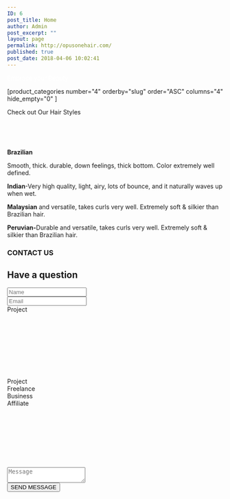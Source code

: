 ```yaml
---
ID: 6
post_title: Home
author: Admin
post_excerpt: ""
layout: page
permalink: http://opusonehair.com/
published: true
post_date: 2018-04-06 10:02:41
---
```

<div class="brz-root__container brz-reset-all"><section id="zhpfhuvtaq" class="brz-section css-lfbrd7"><div class="brz-section__items"><div class="brz-section__content"><div class="brz-bg css-8265qr"><div class="brz-bg-media"><div class="brz-bg-image"></div><div class="brz-bg-color"></div></div><div class="brz-bg-content"><div class="brz-container__wrap css-1a0jaqk"><div class="brz-container css-fo2o23"><div class="brz-row__container"><div class="brz-bg brz-d-xs-flex brz-flex-xs-wrap css-i3a6sh"><div class="brz-bg-media"><div class="brz-bg-color"></div></div><div class="brz-bg-content"><div class="brz-row css-1cad2o0"><div class="brz-columns css-19rf22h"><div class="brz-bg brz-d-xs-flex css-lqtvr5"><div class="brz-bg-media"><div class="brz-bg-color"></div></div><div class="brz-bg-content"><div class="brz-wrapper css-6fvry1"><div class="brz-bg brz-d-xs-flex brz-flex-xs-wrap css-1szh5xq"><div class="brz-bg-media"><div class="brz-bg-color"></div></div><div class="brz-bg-content"><div class="brz-d-xs-flex css-1ob677i"><div class="brz-rich-text"><p class="brz-text-lg-right brz-tp-heading1"><span style="color: rgb(255, 255, 255);">Embrace your Beauty</span></p></div></div></div></div></div></div></div></div></div></div></div></div></div></div></div></div></div></div></section><section id="ltymlwfghx" class="brz-section css-lfbrd7"><div class="brz-section__items"><div class="brz-section__content"><div class="brz-bg css-nfy532"><div class="brz-bg-media"><div class="brz-bg-color"></div></div><div class="brz-bg-content"><div class="brz-container__wrap css-ho9erg"><div class="brz-container css-fo2o23"><div class="brz-wrapper css-6fvry1"><div class="brz-bg brz-d-xs-flex brz-flex-xs-wrap css-1szh5xq"><div class="brz-bg-media"><div class="brz-bg-color"></div></div><div class="brz-bg-content"><div class="brz-d-xs-flex css-q2hqk1"><div class="brz-wp-shortcode css-1erx88j"><div>[product_categories number="4" orderby="slug" order="ASC" columns="4" hide_empty="0"  ]</div></div></div></div></div></div><div class="brz-wrapper css-6fvry1"><div class="brz-bg brz-d-xs-flex brz-flex-xs-wrap css-1szh5xq"><div class="brz-bg-media"><div class="brz-bg-color"></div></div><div class="brz-bg-content"><div class="brz-d-xs-flex css-1ob677i"><div class="brz-rich-text"><p class="brz-tp-heading1"><span class="brz-cp-color7">Check out Our Hair Styles</span></p><p class="brz-tp-paragraph"><span style="color: rgb(115, 119, 127); letter-spacing: 0px; background-color: initial; text-align: initial; word-spacing: normal; caret-color: auto;">&#xA0;</span></p><p class="brz-tp-paragraph"><span class="brz-cp-color7">&#xA0;</span><span style="color: rgb(115, 119, 127); background-color: initial;">&#xA0;</span></p></div></div></div></div></div><div class="brz-row__container"><div class="brz-bg brz-d-xs-flex brz-flex-xs-wrap css-i3a6sh"><div class="brz-bg-media"><div class="brz-bg-color"></div></div><div class="brz-bg-content"><div class="brz-row css-1cad2o0"><div class="brz-columns css-19rf22h"><div class="brz-bg brz-d-xs-flex css-lqtvr5"><div class="brz-bg-media"><div class="brz-bg-color"></div></div><div class="brz-bg-content"><div class="brz-row__container"><div class="brz-bg brz-d-xs-flex brz-flex-xs-wrap css-i3a6sh"><div class="brz-bg-media"><div class="brz-bg-color"></div></div><div class="brz-bg-content"><div class="brz-row css-10jdpoz"><div class="brz-columns css-1ivqk4u"><div class="brz-bg brz-d-xs-flex css-lqtvr5"><div class="brz-bg-media"><div class="brz-bg-color"></div></div><div class="brz-bg-content"><div class="brz-wrapper css-6fvry1"><div class="brz-bg brz-d-xs-flex brz-flex-xs-wrap css-1szh5xq"><div class="brz-bg-media"><div class="brz-bg-color"></div></div><div class="brz-bg-content"><div class="brz-d-xs-flex css-1ob677i"><div class="brz-rich-text"><p class="brz-tp-paragraph"><strong class="brz-cp-color7">Brazilian</strong><span class="brz-cp-color7">&#xA0;</span></p><p class="brz-tp-paragraph"><span class="brz-cp-color7">Smooth, thick. durable, down feelings, thick bottom. Color extremely well defined.</span></p></div></div></div></div></div></div></div></div><div class="brz-columns css-1ivqk4u"><div class="brz-bg brz-d-xs-flex css-lqtvr5"><div class="brz-bg-media"><div class="brz-bg-color"></div></div><div class="brz-bg-content"><div class="brz-wrapper css-6fvry1"><div class="brz-bg brz-d-xs-flex brz-flex-xs-wrap css-1szh5xq"><div class="brz-bg-media"><div class="brz-bg-color"></div></div><div class="brz-bg-content"><div class="brz-d-xs-flex css-1ob677i"><div class="brz-rich-text"><p class="brz-tp-paragraph"><strong class="brz-cp-color7">Indian</strong><span class="brz-cp-color7">-Very high quality, light, airy, lots of bounce, and it naturally waves up when wet.</span></p></div></div></div></div></div></div></div></div><div class="brz-columns css-1ivqk4u"><div class="brz-bg brz-d-xs-flex css-lqtvr5"><div class="brz-bg-media"><div class="brz-bg-color"></div></div><div class="brz-bg-content"><div class="brz-wrapper css-6fvry1"><div class="brz-bg brz-d-xs-flex brz-flex-xs-wrap css-1szh5xq"><div class="brz-bg-media"><div class="brz-bg-color"></div></div><div class="brz-bg-content"><div class="brz-d-xs-flex css-1ob677i"><div class="brz-rich-text"><p class="brz-tp-paragraph"><strong class="brz-cp-color7">Malaysian</strong><span class="brz-cp-color7"> and versatile, takes curls very well. Extremely soft &amp; silkier than Brazilian hair.</span></p></div></div></div></div></div></div></div></div><div class="brz-columns css-1ivqk4u"><div class="brz-bg brz-d-xs-flex css-lqtvr5"><div class="brz-bg-media"><div class="brz-bg-color"></div></div><div class="brz-bg-content"><div class="brz-wrapper css-6fvry1"><div class="brz-bg brz-d-xs-flex brz-flex-xs-wrap css-1szh5xq"><div class="brz-bg-media"><div class="brz-bg-color"></div></div><div class="brz-bg-content"><div class="brz-d-xs-flex css-1ob677i"><div class="brz-rich-text"><p class="brz-tp-paragraph"><strong class="brz-cp-color7">Peruvian-</strong><span class="brz-cp-color7">Durable and versatile, takes curls very well. Extremely soft &amp; silkier than Brazilian hair.</span></p></div></div></div></div></div></div></div></div></div></div></div></div></div></div></div></div></div></div></div></div></div></div></div></div></div></section><section id="nnpyahqguv" class="brz-section css-lfbrd7"><div class="brz-section__items"><div class="brz-section__content"><div class="brz-bg css-3zxwv"><div class="brz-bg-media"><div class="brz-bg-video" data-mute="on" data-autoplay="on"><iframe class="brz-iframe brz-bg-video__cover" style="display:none"></iframe></div><div class="brz-bg-map"><iframe class="brz-iframe brz-bg-map__cover" style="display:none"></iframe></div><div class="brz-bg-color"></div></div><div class="brz-bg-content"><div class="brz-container__wrap css-ho9erg"><div class="brz-container css-1tiuyf9"><div class="brz-wrapper css-6fvry1"><div class="brz-bg brz-d-xs-flex brz-flex-xs-wrap css-x43dbv"><div class="brz-bg-media"><div class="brz-bg-color"></div></div><div class="brz-bg-content"><div class="brz-d-xs-flex css-1ob677i"><div class="brz-rich-text"><h3 class="brz-text-lg-center brz-tp-paragraph"><span class="brz-cp-color3" style="background-color: transparent;">CONTACT US</span></h3></div></div></div></div></div><div class="brz-wrapper css-6fvry1"><div class="brz-bg brz-d-xs-flex brz-flex-xs-wrap css-1szh5xq"><div class="brz-bg-media"><div class="brz-bg-color"></div></div><div class="brz-bg-content"><div class="brz-d-xs-flex css-1ob677i"><div class="brz-rich-text"><h2 class="brz-tp-heading2 brz-text-lg-center"><span class="brz-cp-color2" style="opacity: 1;">Have a question</span></h2></div></div></div></div></div><div class="brz-wrapper css-b75mnq"><div class="brz-bg brz-d-xs-flex brz-flex-xs-wrap css-1trd8bt"><div class="brz-bg-media"><div class="brz-bg-color"></div></div><div class="brz-bg-content"><div class="brz-d-xs-flex css-1ob677i"><div class="brz-spacer css-1tb6bj5"></div></div></div></div></div><div class="brz-wrapper css-6fvry1"><div class="brz-bg brz-d-xs-flex brz-flex-xs-wrap css-1szh5xq"><div class="brz-bg-media"><div class="brz-bg-color"></div></div><div class="brz-bg-content"><div class="brz-d-xs-flex css-1ob677i"><div class="brz-form css-m3gvww"><form action="http://opusonehair.com/wp-admin/admin-ajax.php?action=brizy_submit_form" novalidate="" data-form-id="lbrlcbfwil" data-project-language="7" data-success="" data-error="" data-redirect=""><div class="brz-form__fields css-a5cfed"><div class="brz-form__item css-1rc0l2d"><input class="brz-input brz-form__field" id="phwrhelwyq" name="phwrhelwyq" placeholder="Name" data-type="Text" data-label="Name"></div><div class="brz-form__item css-1rc0l2d"><input type="email" class="brz-input brz-form__field" id="abbcgwlftw" name="abbcgwlftw" placeholder="Email" pattern="^[a-zA-Z0-9_.+-]+@[a-zA-Z0-9-]+.[a-zA-Z0-9-.]+$" data-type="Email" data-label="Email"></div><div class="brz-form__item css-i9dv9s"><div data-label="Project"><div class="brz-control__select"><div class="brz-control__select-current"><div class="brz-control__select-option" title="">Project</div><svg class="brz-icon-svg brz-control__select--arrow"><use xlink:href="http://opusonehair.com/wp-content/plugins/brizy/public/editor-build/editor/icons/icons.svg#nc-stre-down"/></svg></div><div class="brz-control__select-options"><div class="brz-ed-scroll-pane" style="position:relative;height:208px"><div class="brz-ed-scroll-inner" style="height:208px"><div class="brz-control__select-option" title="0">Project</div><div class="brz-control__select-option" title="1">Freelance</div><div class="brz-control__select-option" title="2">Business</div><div class="brz-control__select-option" title="3">Affiliate</div></div><div class="brz-ed-wide-track"><div class="brz-ed-wide-thumb"></div></div><div class="brz-ed-tall-track"><div class="brz-ed-tall-thumb"></div></div></div></div><input type="hidden" id="olagaqxvth" name="olagaqxvth" placeholder="Project" data-type="Select" data-label="Project"></div></div></div><div class="brz-form__item css-9591s6"><textarea class="brz-textarea brz-form__field" id="ieqtmhzdpd" name="ieqtmhzdpd" placeholder="Message" data-type="Paragraph" data-label="Message"></textarea></div></div><button class="brz-btn css-37phs0"><span class="brz-span brz-text__editor" contenteditable="false">SEND MESSAGE</span></button></form></div></div></div></div></div></div></div></div></div></div></div></section></div>